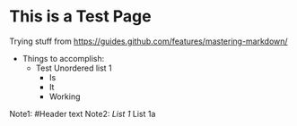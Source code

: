 
# This is a Test Page
Trying stuff from https://guides.github.com/features/mastering-markdown/
* Things to accomplish:
  * Test Unordered list 1
    * Is
    * It
    * Working

Note1: #<space>Header text
Note2: *<space>List 1
       <tab space>*<space>List 1a
